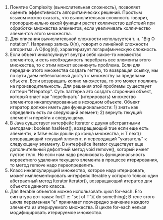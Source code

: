 <ol>
<li> Понятие Complexity (вычислительная сложность), позволяет оценить эффективность алгоритмических решений. Простым языком можно сказать, что вычислительная сложность говорит, пропорционально какой функции растет колличество действий при обработки множества элементов, если увеличивать колличество элементов этого множества.
</li>
<li> Для описания вычислительной сложности используется т. н. "Big O notation". Например запись O(n), говорит о линейной сложности алгоритма. А O(log(n)), характеризует логарифмическую сложность.
</li>
<li> Если объект инкапсулирует внутри себя какое-то множество элементов, и есть необходимость перебрать все элементы этого множества, то с этим может возникнуть проблема. Если для передачи этого множества создать геттер, то возвращая ссылку, мы по сути даем небезопасный доступ к множеству за пределами объекта. Если возвращать копию множества, то это может повлиять на производительность. Для решения этой проблемы существует паттерн "Итератор". Суть паттерна это создать сторонний объект, который знает как "перебирать" (итерировать) множество элементов инкапсулированных в исходном объекте. Объект итератор должен иметь две функциональности: 1) знать как определить есть ли следующий элемент; 2) вернуть текущий элемент и перейти к следующему.
</li>
<li> В Java существует интерфейс Iterator<T> с двумя абстрактными методами: boolean hasNext(), возвращающий true если еще есть элементы, и false если дошли до конца множества, и T next() возвращающий текущий элемент, и переводящий "указатель" к следующему элементу. В интерфейсе Iterator существует еще дополнительный дефолтный метод void remove(), который имеет пустое тело. Но если нам надо реализовать функциональность корректного удаления текущего элемента в процессе итерирования, то метод remove надо переопределить.
</li>
<li> Класс инкапсулирущий множество, которое надо итерировать, может имплементировать интерфейс Iterable<T> у которого только один абстрактный метод Iterator<T> iterator(), возвращающий итератор для объектов данного класса.
</li>
<li> Для Iterable объектов можно использовать цикл for-each. Его сигнатура вот такая: for(T e: "set of T"){ do something}; В теле этого цикла переменная "e" принимает поочередно значение каждого элемента из итерируемого множества. В цикле for-each нельзя модифицировать итерируемое множество.
</li>

</ol>